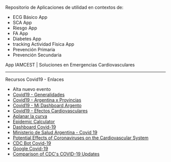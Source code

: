 Repositorio de Aplicaciones de utilidad en contextos de:

- ECG Básico App
- SCA App
- Riesgo App
- FA App
- Diabetes App
- tracking Actividad Física App
- Prevención Primaria
- Prevención Secundaria

App IAMCEST | Soluciones en Emergencias Cardiovasculares
<hr>

Recursos Covid19 - Enlaces

- <a ref="alta-nuevo-evento.html">Alta nuevo evento</a><br />
- <a href="covid19.html">Covid19 - Generalidades</a><br />
- <a href="https://iamcest.github.io/covid19-argentina/index.html" target="_blank">Covid19 - Argentina x Provincias</a><br />
- <a href="https://app.iamcest.com/covid19-ar">Covid19 - Mi Dashboard Argento</a><br />
- <a href="covid19-efectos-cardiovasculares.html">Covid19 - Efectos Cardiovasculares</a><br />
- <a href="https://www.flattenthecurve.com/es/" target="_blank">Aplanar la curva</a><br />
- <a href="https://gabgoh.github.io/COVID/index.html" target="_blank">Epidemic Calculator</a><br />
- <a href="https://www.cov19.xyz/" target="_blank">Dashboard Covid-19</a><br />
- <a href="https://www.argentina.gob.ar/salud/coronavirus-COVID-19" target="_blank">Ministerio de Salud Argentina - Covid 19</a>
- <a href="https://jamanetwork.com/journals/jamacardiology/fullarticle/2763846" target="_blank">Potential Effects of Coronaviruses on the Cardiovascular System</a>
- <a href="https://github.com/CDCgov/covid19healthbot" target="_blank">CDC Bot Covid-19</a>
- <a href="https://cloud.google.com/solutions/contact-center/covid19-rapid-response/" target="_blank">Google Covid-19</a>
- <a href="https://www.eli-white.com/covid19-changes/?from=20-04-09&page=summary&to=20-04-12" target="_blank">Comparison of CDC's COVID-19 Updates</a>
